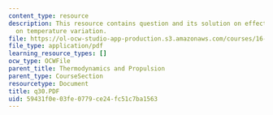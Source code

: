 ```yaml
---
content_type: resource
description: This resource contains question and its solution on effect of axial velocity
  on temperature variation.
file: https://ol-ocw-studio-app-production.s3.amazonaws.com/courses/16-01-unified-engineering-i-ii-iii-iv-fall-2005-spring-2006/59431f0e03fe0779ce24fc51c7ba1563_q30.PDF
file_type: application/pdf
learning_resource_types: []
ocw_type: OCWFile
parent_title: Thermodynamics and Propulsion
parent_type: CourseSection
resourcetype: Document
title: q30.PDF
uid: 59431f0e-03fe-0779-ce24-fc51c7ba1563
---
```


